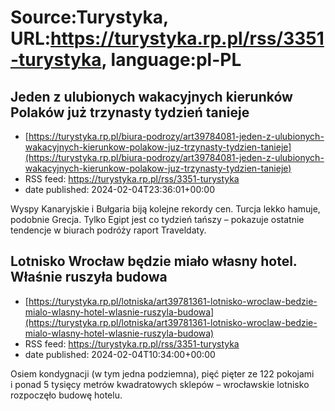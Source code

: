 # Source:Turystyka, URL:https://turystyka.rp.pl/rss/3351-turystyka, language:pl-PL

## Jeden z ulubionych wakacyjnych kierunków Polaków już trzynasty tydzień tanieje
 - [https://turystyka.rp.pl/biura-podrozy/art39784081-jeden-z-ulubionych-wakacyjnych-kierunkow-polakow-juz-trzynasty-tydzien-tanieje](https://turystyka.rp.pl/biura-podrozy/art39784081-jeden-z-ulubionych-wakacyjnych-kierunkow-polakow-juz-trzynasty-tydzien-tanieje)
 - RSS feed: https://turystyka.rp.pl/rss/3351-turystyka
 - date published: 2024-02-04T23:36:01+00:00

Wyspy Kanaryjskie i Bułgaria biją kolejne rekordy cen. Turcja lekko hamuje, podobnie Grecja. Tylko Egipt jest co tydzień tańszy – pokazuje ostatnie tendencje w biurach podróży raport Traveldaty.

## Lotnisko  Wrocław będzie miało własny hotel. Właśnie ruszyła budowa
 - [https://turystyka.rp.pl/lotniska/art39781361-lotnisko-wroclaw-bedzie-mialo-wlasny-hotel-wlasnie-ruszyla-budowa](https://turystyka.rp.pl/lotniska/art39781361-lotnisko-wroclaw-bedzie-mialo-wlasny-hotel-wlasnie-ruszyla-budowa)
 - RSS feed: https://turystyka.rp.pl/rss/3351-turystyka
 - date published: 2024-02-04T10:34:00+00:00

Osiem kondygnacji (w tym jedna podziemna), pięć pięter ze 122 pokojami i ponad 5 tysięcy metrów kwadratowych sklepów – wrocławskie lotnisko rozpoczęło budowę hotelu.

